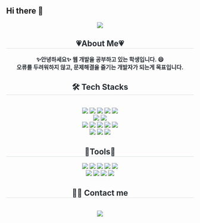 ## Hi there 👋

<!--
**errorose/errorose** is a ✨ _special_ ✨ repository because its `README.md` (this file) appears on your GitHub profile.

Here are some ideas to get you started:

- 🔭 I’m currently working on ...
- 🌱 I’m currently learning ...
- 👯 I’m looking to collaborate on ...
- 🤔 I’m looking for help with ...
- 💬 Ask me about ...
- 📫 How to reach me: ...
- 😄 Pronouns: ...
- ⚡ Fun fact: ...
-->

<div align= "center">
  <img src="https://capsule-render.vercel.app/api?type=waving&color=auto&height=180&text=Hi!%20I'm%20errorose!&animation=twinkling&fontColor=ffffff&fontSize=40" />
</div>

<div align= "center"> 
  <h2 style="border-bottom: 1px solid #d8dee4; color: #282d33;"> 💗About Me💗 </h2>  
  <div style="font-weight: 700; font-size: 15px; text-align: center; color: #282d33;"> 
    ✨안녕하세요✨ 웹 개발을 공부하고 있는 학생입니다. 😄 <br/></li>오류를 두려워하지 않고, 문제해결을 즐기는 개발자가 되는게 목표입니다. 
  </div> 
</div>

<div align= "center">
  <h2 style="border-bottom: 1px solid #d8dee4; color: #282d33;"> 🛠️ Tech Stacks </h2> <br> 
    <div style="margin: 0 auto; text-align: center;" align= "center"> 
          <img src="https://img.shields.io/badge/Java-007396?style=flat&logo=Java&logoColor=white">
          <img src="https://img.shields.io/badge/Spring-6DB33F?style=flat&logo=Spring&logoColor=white">
          <img src="https://img.shields.io/badge/Spring Boot-6DB33F?style=flat&logo=Spring Boot&logoColor=white">
          <img src="https://img.shields.io/badge/Node.js-339933?style=flat&logo=Node.js&logoColor=white">
          <img src="https://img.shields.io/badge/Express-000000?style=flat&logo=Express&logoColor=white"> <br>
          <img src="https://img.shields.io/badge/MySQL-4479A1?style=flat&logo=MySQL&logoColor=white">
          <img src="https://img.shields.io/badge/Oracle-F80000?style=flat&logo=Oracle&logoColor=white"> <br>
          <img src="https://img.shields.io/badge/HTML5-E34F26?style=flat&logo=HTML5&logoColor=white">
          <img src="https://img.shields.io/badge/CSS3-1572B6?style=flat&logo=CSS3&logoColor=white">
          <img src="https://img.shields.io/badge/typescript-%23007ACC.svg?style=flat&logo=typescript&logoColor=white">
          <img src="https://img.shields.io/badge/Javascript-F7DF1E?style=flat&logo=Javascript&logoColor=white">
          <img src="https://img.shields.io/badge/jQuery-0769AD?style=flat&logo=jQuery&logoColor=white"> <br>
          <img src="https://img.shields.io/badge/React-61DAFB?style=flat&logo=React&logoColor=white">
          <img src="https://img.shields.io/badge/Redux-764ABC?style=flat&logo=Redux&logoColor=white">
          <img src="https://img.shields.io/badge/Sass-CC6699?style=flat&logo=Sass&logoColor=white">
      </div>
</div>

<div align= "center"> 
  <h2 style="border-bottom: 1px solid #d8dee4; color: #282d33;"> 🔧Tools🔧 </h2> 
  <div align= "center">   
    <img src="https://img.shields.io/badge/IntelliJIDEA-000000.svg?style=flat&logo=intellij-idea&logoColor=white"/>
    <img src="https://img.shields.io/badge/Visual Studio Code-007ACC?style=flat&logo=VisualStudioCode&logoColor=white"/>
    <img src="https://img.shields.io/badge/MySQLWorkBench-4479A1?style=flat&logo=MySQL&logoColor=white"/> 
    <img src="https://img.shields.io/badge/Git-F05032?style=flat&logo=git&logoColor=white"/> 
    <img src="https://img.shields.io/badge/GitHub-181717?style=flat&logo=github&logoColor=white"/> <br>
    <img src="https://img.shields.io/badge/Slack-4a154b?style=flat&logo=slack&logoColor=white"/> 
    <img src="https://img.shields.io/badge/Notion-000000?style=flat&logo=notion&logoColor=white"/> 
    <img src="https://img.shields.io/badge/Figma-F24E1E?style=flat&logo=figma&logoColor=white"/>  
    <img src="https://img.shields.io/badge/Jira-0052CC?style=flat&logo=Jira&logoColor=white"/> 
  </div> 
</div>
    
<div align= "center">
  <h2 style="border-bottom: 1px solid #d8dee4; color: #282d33;"> 🧑‍💻 Contact me </h2> <br> 
  <div align= "center"> <a href=mailto:yoonyeseul2000@gmail.com> 
    <img src="https://img.shields.io/badge/Gmail-EA4335?style=flat&logo=Gmail&logoColor=white&link=mailto:yoonyeseul2000@gmail.com"> </a>
  </div> <br> 
</div>

<div align= "center"> 
</div> 






    
